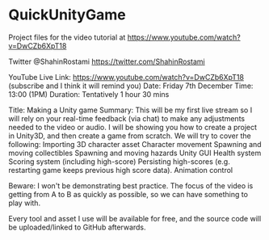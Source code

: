 # QuickUnityGame
Project files for the video tutorial at https://www.youtube.com/watch?v=DwCZb6XpT18


Twitter @ShahinRostami https://twitter.com/ShahinRostami

YouTube Live Link: https://www.youtube.com/watch?v=DwCZb6XpT18 (subscribe and I think it will remind you)
Date: Friday 7th December
Time: 13:00 (1PM)
Duration: Tentatively 1 hour 30 mins

Title: Making a Unity game
Summary: This will be my first live stream so I will rely on your real-time feedback (via chat) to make any adjustments needed to the video or audio. I will be showing you how to create a project in Unity3D, and then create a game from scratch. We will try to cover the following:
Importing 3D character asset
Character movement
Spawning and moving collectibles
Spawning and moving hazards
Unity GUI
Health system
Scoring system (including high-score)
Persisting high-scores (e.g. restarting game keeps previous high score data).
Animation control

Beware: I won't be demonstrating best practice. The focus of the video is getting from A to B as quickly as possible, so we can have something to play with.

Every tool and asset I use will be available for free, and the source code will be uploaded/linked to GitHub afterwards.

